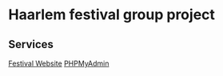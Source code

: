 # Haarlem festival group project

## Services
[Festival Website](localhost:8080)
[PHPMyAdmin](localhost:8081)

